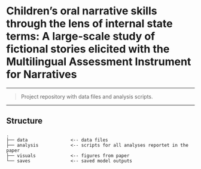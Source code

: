 # Children’s oral narrative skills through the lens of internal state terms: A large-scale study of fictional stories elicited with the Multilingual Assessment Instrument for Narratives

------------------------------------------------------------------------

> Project repository with data files and analysis scripts.

------------------------------------------------------------------------

## Structure

```
.
├── data                <-- data files
├── analysis            <-- scripts for all analyses reportet in the paper
├── visuals             <-- figures from paper
└── saves               <-- saved model outputs   
```